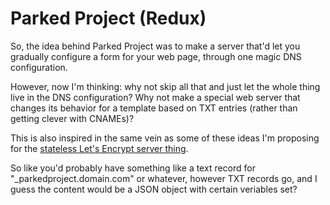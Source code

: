 # Parked Project (Redux)

So, the idea behind Parked Project was to make a server that'd let you gradually configure a form for your web page, through one magic DNS configuration.

However, now I'm thinking: why not skip all that and just let the whole thing live in the DNS configuration? Why not make a special web server that changes its behavior for a template based on TXT entries (rather than getting clever with CNAMEs)?

This is also inspired in the same vein as some of these ideas I'm proposing for the [stateless Let's Encrypt server thing][SLET].

[SLET]: af61f26f-4813-4473-9550-cc038de75965.md

So like you'd probably have something like a text record for "_parkedproject.domain.com" or whatever, however TXT records go, and I guess the content would be a JSON object with certain veriables set?

